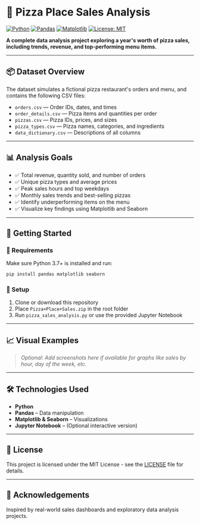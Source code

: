 # 🍕 Pizza Place Sales Analysis

[![Python](https://img.shields.io/badge/Python-3.9%2B-blue.svg)](https://www.python.org/)
[![Pandas](https://img.shields.io/badge/Pandas-Data%20Analysis-brightgreen.svg)](https://pandas.pydata.org/)
[![Matplotlib](https://img.shields.io/badge/Matplotlib-Visualizations-orange.svg)](https://matplotlib.org/)
[![License: MIT](https://img.shields.io/badge/License-MIT-yellow.svg)](LICENSE)

**A complete data analysis project exploring a year's worth of pizza sales, including trends, revenue, and top-performing menu items.**

---

## 📦 Dataset Overview

The dataset simulates a fictional pizza restaurant's orders and menu, and contains the following CSV files:

- `orders.csv` — Order IDs, dates, and times
- `order_details.csv` — Pizza items and quantities per order
- `pizzas.csv` — Pizza IDs, prices, and sizes
- `pizza_types.csv` — Pizza names, categories, and ingredients
- `data_dictionary.csv` — Descriptions of all columns

---

## 📊 Analysis Goals

- ✅ Total revenue, quantity sold, and number of orders
- ✅ Unique pizza types and average prices
- ✅ Peak sales hours and top weekdays
- ✅ Monthly sales trends and best-selling pizzas
- ✅ Identify underperforming items on the menu
- ✅ Visualize key findings using Matplotlib and Seaborn

---

## 🚀 Getting Started

### 🔧 Requirements

Make sure Python 3.7+ is installed and run:

```bash
pip install pandas matplotlib seaborn
```

### 📁 Setup

1. Clone or download this repository
2. Place `Pizza+Place+Sales.zip` in the root folder
3. Run `pizza_sales_analysis.py` or use the provided Jupyter Notebook

---

## 📈 Visual Examples

> _Optional: Add screenshots here if available for graphs like sales by hour, day of the week, etc._

---

## 🛠 Technologies Used

- **Python**
- **Pandas** – Data manipulation
- **Matplotlib & Seaborn** – Visualizations
- **Jupyter Notebook** – (Optional interactive version)

---

## 📄 License

This project is licensed under the MIT License - see the [LICENSE](LICENSE) file for details.

---

## 🙌 Acknowledgements

Inspired by real-world sales dashboards and exploratory data analysis projects.
